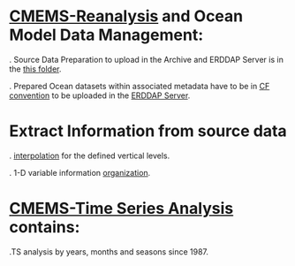 # [CMEMS-Reanalysis](https://resources.marine.copernicus.eu/products) and Ocean Model Data Management: 

. Source Data Preparation to upload in the Archive and ERDDAP Server is in the [this folder](https://github.com/007-Ozalp/CMEMS-Reanalysis-Data-Management/tree/main/Folder%20Management%20for%20the%20CMEMS%20Datasets).

. Prepared Ocean datasets within associated metadata have to be in [CF convention](https://ncas-cms.github.io/cf-python/) to be uploaded in the [ERDDAP Server](https://coastwatch.pfeg.noaa.gov/erddap/index.html).

# Extract Information from source data

. [interpolation](https://github.com/007-Ozalp/CMEMS-Reanalysis-Data-Management/blob/main/variable_interpolation.ipynb) for the defined vertical levels.

. 1-D variable information [organization](https://github.com/007-Ozalp/CMEMS-Reanalysis-Data-Management/blob/main/variable_by_month_day_depth.ipynb). 

# [CMEMS-Time Series Analysis](https://github.com/007-Ozalp/CMEMS-Reanalysis-Data-Management/tree/main/CMEMS-Time%20Series%20Analysis) contains:

.TS analysis by years, months and seasons since 1987.
